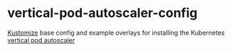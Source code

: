# vertical-pod-autoscaler-config

[Kustomize](https://github.com/kubernetes-sigs/kustomize) base config and example overlays for installing the Kubernetes [vertical pod autoscaler](https://github.com/kubernetes/autoscaler/tree/master/vertical-pod-autoscaler)
